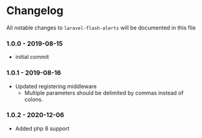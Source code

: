 # Changelog

All notable changes to `laravel-flash-alerts` will be documented in this file

### 1.0.0 - 2019-08-15
- initial commit

### 1.0.1 - 2019-08-16
- Updated registering middleware
    - Multiple parameters should be delimited by commas instead of colons.

### 1.0.2 - 2020-12-06
- Added php 8 support
